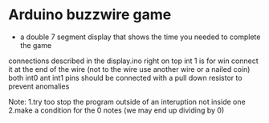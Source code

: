 # Arduino buzzwire game 


- a double 7 segment display that shows the time you needed to complete the game

connections described in the display.ino right on top
int 1 is for win connect it at the end of the wire (not to the wire use another wire or a nailed coin)
both int0 ant int1 pins should be connected with a pull down resistor to prevent anomalies


Note:
1.try too stop the program outside of an interuption not inside one
2.make a condition for the 0 notes (we may end up dividing by 0)
